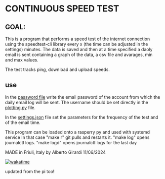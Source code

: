 
# CONTINUOUS SPEED TEST

## GOAL:
This is a program that performs a speed test of the internet connection using the speedtest-cli library every x (the time can be adjusted in the settings) minutes. The data is saved and then at a time specified a daoly email is sent containing a graph of the data, a csv file and avarages, min and max values.

The test tracks ping, download and upload speeds.


## use
In the [password file](password.txt) write the email password of the account from which the daily email log will be sent. The username should be set directly in the [plotting.py](plotting.py) file.  

In the [settings.json](settings.json)  file set the parameters for the frequency of the test and of the email time. 

This program can be loaded onto a rasperry py and used with systemd service
In that case "make r" git pulls and restarts it.
"make log" opens journalctl logs.
"make logd" opens journalctl logs for the last day

MADE in Friuli, Italy  by Alberto Girardi
11/06/2024

[![wakatime](https://wakatime.com/badge/user/018b48bf-8d51-471d-b870-e93a045be5f7/project/8239b444-2fd4-4ef4-8166-6acee16ccbff.svg)](https://wakatime.com/badge/user/018b48bf-8d51-471d-b870-e93a045be5f7/project/8239b444-2fd4-4ef4-8166-6acee16ccbff)


updated from the pi too!
